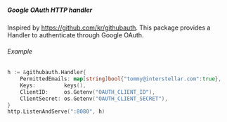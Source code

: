 ##### Google OAuth HTTP handler

Inspired by <https://github.com/kr/githubauth>. This package provides a Handler to authenticate through Google OAuth.

###### Example

```go
h := &githubauth.Handler{
	PermittedEmails: map[string]bool{"tommy@interstellar.com":true},
	Keys:         keys(),
	ClientID:     os.Getenv("OAUTH_CLIENT_ID"),
	ClientSecret: os.Getenv("OAUTH_CLIENT_SECRET"),
}
http.ListenAndServe(":8080", h)
```
